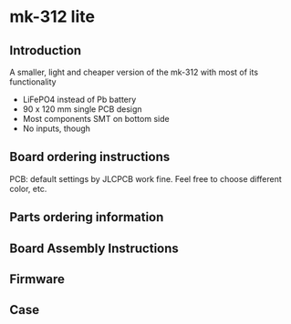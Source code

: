 # mk-312 lite

## Introduction

A smaller, light and cheaper version of the mk-312 with most of its functionality

- LiFePO4 instead of Pb battery
- 90 x 120 mm single PCB design
- Most components SMT on bottom side
- No inputs, though

## Board ordering instructions

PCB: default settings by JLCPCB work fine. Feel free to choose different color, etc. 

## Parts ordering information

## Board Assembly Instructions

## Firmware

## Case
